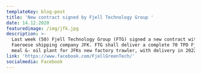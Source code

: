 ```yaml
---
templateKey: blog-post
title: 'New contract signed by Fjell Technology Group '
date: 14.12.2020
featuredimage: /img/jfk.jpg
description: >-
  Last week (50) Fjell Technology Group (FTG) signed a new contract with the
  Faeroese shipping company JFK. FTG shall deliver a complete 70 TPD Fjell Fish-
  meal &- oil plant for JFKs new factory trawler, with delivery in 2022.  
link: 'https://www.facebook.com/FjellGreenTech/'
socialmedia: Facebook
---
```


